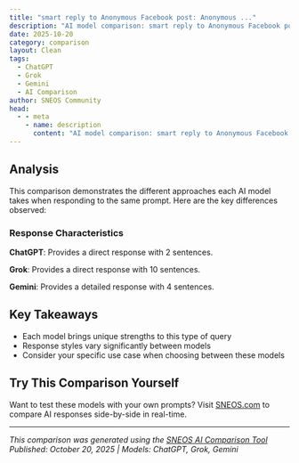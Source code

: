 ```yaml
---
title: "smart reply to Anonymous Facebook post: Anonymous ..."
description: "AI model comparison: smart reply to Anonymous Facebook post: Anonymous participant 17 October at 03:19   · Looking for a ..."
date: 2025-10-20
category: comparison
layout: Clean
tags:
  - ChatGPT
  - Grok
  - Gemini
  - AI Comparison
author: SNEOS Community
head:
  - - meta
    - name: description
      content: "AI model comparison: smart reply to Anonymous Facebook post: Anonymous participant 17 October at 03:19   · Looking for a great, aggressive di..."
---
```


<ChatComparison
  title="smart reply to Anonymous Facebook post: Anonymous ..."
  prompt="smart reply to Anonymous Facebook post: Anonymous participant&#10;17 October at 03:19&#10;  ·&#10;Looking for a great, aggressive divorce attorney in Richmond, VA.&#10;Thanks!"
  :responses='{
    "ChatGPT": "You could reply with:\n\n\u0022Finding the right attorney can make all the difference\u2014hope you get someone who fights hard and supports you through the process. Wishing you strength and a smooth resolution!\u0022",
    "Grok": "I recommend checking out Carol A. N. Breit at Carol A. N. Breit, Attorney at Law\u2014she specializes in high-conflict divorces and has over 45 years of experience in Richmond, with a reputation for being tough when needed (804-282-9226 or carolbreitlaw.com). \n\nFor another strong option, Erica Baez Law focuses on aggressive family law representation with a compassionate approach (804-423-2503 or baezlawrva.com). \n\nAlso, look into the attorneys at Smith Strong or those listed on Super Lawyers for top-rated divorce pros in the area. Always do your own research and schedule consultations\u2014good luck!",
    "Gemini": "Here are a few smart reply options you could use in response to the Facebook post:\n\n*   \u0022I recommend checking online review sites like Avvo, FindLaw, and Super Lawyers to find attorneys in Richmond, VA.\u0022\n*   \u0022You can also ask for recommendations in local Richmond Facebook groups or online forums.\u0022\n*   \u0022When you consult with potential attorneys, be sure to ask about their experience with aggressive divorce cases.\u0022\n\nI hope this helps!\n"
  }'
  published-date="16:50"
/>

## Analysis

This comparison demonstrates the different approaches each AI model takes when responding to the same prompt. Here are the key differences observed:

### Response Characteristics

**ChatGPT**: Provides a direct response with 2 sentences. 

**Grok**: Provides a direct response with 10 sentences. 

**Gemini**: Provides a detailed response with 4 sentences. 

## Key Takeaways

- Each model brings unique strengths to this type of query
- Response styles vary significantly between models
- Consider your specific use case when choosing between these models

## Try This Comparison Yourself

Want to test these models with your own prompts? Visit [SNEOS.com](https://sneos.com) to compare AI responses side-by-side in real-time.

---

*This comparison was generated using the [SNEOS AI Comparison Tool](https://sneos.com)*
*Published: October 20, 2025 | Models: ChatGPT, Grok, Gemini*
